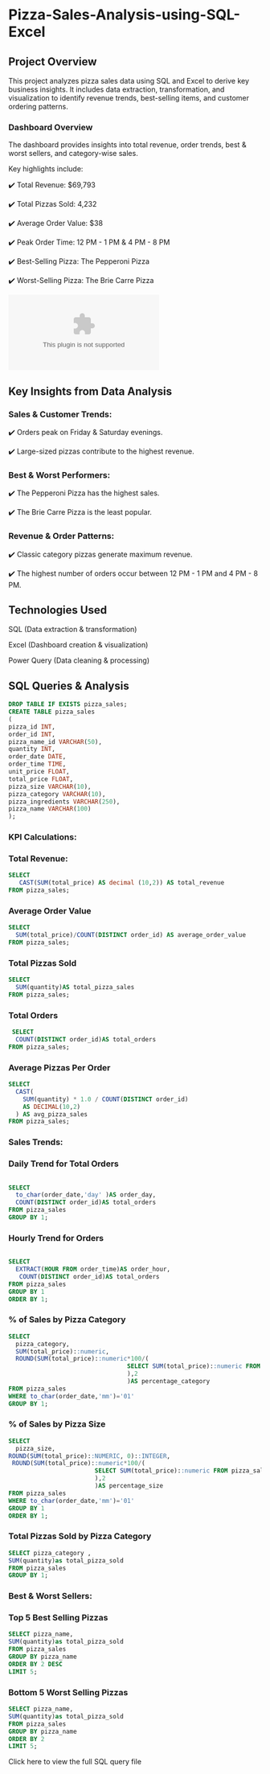 # Pizza-Sales-Analysis-using-SQL-Excel

## Project Overview

This project analyzes pizza sales data using SQL and Excel to derive key business insights. It includes data extraction, transformation, and visualization to identify revenue trends, best-selling items, and customer ordering patterns.

### Dashboard Overview

 The dashboard provides insights into total revenue, order trends, best & worst sellers, and category-wise sales.

 Key highlights include:

✔️ Total Revenue: $69,793

✔️ Total Pizzas Sold: 4,232

✔️ Average Order Value: $38

✔️ Peak Order Time: 12 PM - 1 PM & 4 PM - 8 PM

✔️ Best-Selling Pizza: The Pepperoni Pizza

✔️ Worst-Selling Pizza: The Brie Carre Pizza


![Dashboard](https://github.com/sindhujak785/Sales-Analysis-using-SQL-Excel/blob/main/pizza_sales.csv)

## Key Insights from Data Analysis

### Sales & Customer Trends:

✔️ Orders peak on Friday & Saturday evenings.

✔️ Large-sized pizzas contribute to the highest revenue.

### Best & Worst Performers:

✔️ The Pepperoni Pizza has the highest sales.

✔️ The Brie Carre Pizza is the least popular.


### Revenue & Order Patterns:

✔️ Classic category pizzas generate maximum revenue.

✔️ The highest number of orders occur between 12 PM - 1 PM and 4 PM - 8 PM.

## Technologies Used

SQL (Data extraction & transformation)

Excel (Dashboard creation & visualization)

Power Query (Data cleaning & processing)


## SQL Queries & Analysis
```sql
DROP TABLE IF EXISTS pizza_sales;
CREATE TABLE pizza_sales
(
pizza_id INT,	
order_id INT,
pizza_name_id VARCHAR(50),	
quantity INT,
order_date DATE,
order_time TIME,
unit_price FLOAT,
total_price FLOAT,
pizza_size VARCHAR(10),
pizza_category VARCHAR(10),
pizza_ingredients VARCHAR(250),	
pizza_name VARCHAR(100)
);
```

### KPI Calculations:
 

### Total Revenue:

```sql
SELECT
   CAST(SUM(total_price) AS decimal (10,2)) AS total_revenue
FROM pizza_sales;
```

### Average Order Value

```sql
SELECT
  SUM(total_price)/COUNT(DISTINCT order_id) AS average_order_value 
FROM pizza_sales;
```

### Total Pizzas Sold
```sql
SELECT
  SUM(quantity)AS total_pizza_sales
FROM pizza_sales;
```

### Total Orders
```sql
 SELECT
  COUNT(DISTINCT order_id)AS total_orders 
FROM pizza_sales;
```

### Average Pizzas Per Order
```sql
SELECT 
  CAST(
    SUM(quantity) * 1.0 / COUNT(DISTINCT order_id) 
    AS DECIMAL(10,2)
  ) AS avg_pizza_sales
FROM pizza_sales;

```
### Sales Trends:

### Daily Trend for Total Orders
```sql

SELECT 
  to_char(order_date,'day' )AS order_day,
  COUNT(DISTINCT order_id)AS total_orders
FROM pizza_sales
GROUP BY 1;
```



### Hourly Trend for Orders
```sql

SELECT  
  EXTRACT(HOUR FROM order_time)AS order_hour,
   COUNT(DISTINCT order_id)AS total_orders
FROM pizza_sales
GROUP BY 1
ORDER BY 1;
```


### % of Sales by Pizza Category
```sql
SELECT  
  pizza_category,
  SUM(total_price)::numeric,
  ROUND(SUM(total_price)::numeric*100/(
                                 SELECT SUM(total_price)::numeric FROM pizza_sales WHERE to_char(order_date,'mm')='01'
								 ),2
					             )AS percentage_category
FROM pizza_sales
WHERE to_char(order_date,'mm')='01'
GROUP BY 1;
```

### % of Sales by Pizza Size
```sql
SELECT 
  pizza_size,
ROUND(SUM(total_price)::NUMERIC, 0)::INTEGER,
 ROUND(SUM(total_price)::numeric*100/(
                        SELECT SUM(total_price)::numeric FROM pizza_sales WHERE to_char(order_date,'mm')='01'
						),2
						)AS percentage_size
FROM pizza_sales
WHERE to_char(order_date,'mm')='01'
GROUP BY 1
ORDER BY 1;
```


### Total Pizzas Sold by Pizza Category
```sql 
SELECT pizza_category ,
SUM(quantity)as total_pizza_sold
FROM pizza_sales
GROUP BY 1;
```

### Best & Worst Sellers:

### Top 5 Best Selling Pizzas
```sql
SELECT pizza_name,
SUM(quantity)as total_pizza_sold
FROM pizza_sales
GROUP BY pizza_name
ORDER BY 2 DESC
LIMIT 5;
```
### Bottom 5 Worst Selling Pizzas
```sql
SELECT pizza_name,
SUM(quantity)as total_pizza_sold
FROM pizza_sales
GROUP BY pizza_name
ORDER BY 2 
LIMIT 5;
```

Click here to view the full SQL query file 












  









